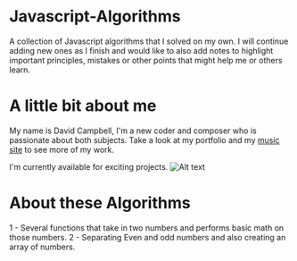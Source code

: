 # Javascript-Algorithms
A collection of Javascript algorithms that I solved on my own. I will continue adding new ones as I finish and would like to also add notes to highlight important principles, mistakes or other points that might help me or others learn.

# A little bit about me
  My name is David Campbell,  I'm a new coder and composer who is passionate about both subjects. Take a look at my portfolio and my [music site](www.davidhalcampbell.com) to see more of my work.

 I'm currently available for exciting projects. ![Alt text](https://drive.google.com/file/d/1cOa2jFa80NbKhmxonjvUUXQ4vtqqIkIn/view?usp=sharing)

 #  About these Algorithms
 1 - Several functions that take in two numbers and performs basic math on those numbers.
 2 - Separating Even and odd numbers and also creating an array of numbers.
